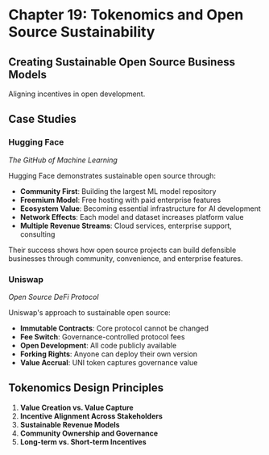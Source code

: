 # Chapter 19: Tokenomics and Open Source Sustainability

## Creating Sustainable Open Source Business Models

Aligning incentives in open development.

## Case Studies

### Hugging Face
*The GitHub of Machine Learning*

Hugging Face demonstrates sustainable open source through:

- **Community First**: Building the largest ML model repository
- **Freemium Model**: Free hosting with paid enterprise features
- **Ecosystem Value**: Becoming essential infrastructure for AI development
- **Network Effects**: Each model and dataset increases platform value
- **Multiple Revenue Streams**: Cloud services, enterprise support, consulting

Their success shows how open source projects can build defensible businesses through community, convenience, and enterprise features.

### Uniswap
*Open Source DeFi Protocol*

Uniswap's approach to sustainable open source:

- **Immutable Contracts**: Core protocol cannot be changed
- **Fee Switch**: Governance-controlled protocol fees
- **Open Development**: All code publicly available
- **Forking Rights**: Anyone can deploy their own version
- **Value Accrual**: UNI token captures governance value

## Tokenomics Design Principles

1. **Value Creation vs. Value Capture**
2. **Incentive Alignment Across Stakeholders**
3. **Sustainable Revenue Models**
4. **Community Ownership and Governance**
5. **Long-term vs. Short-term Incentives**